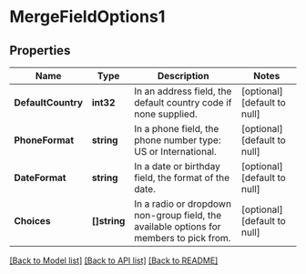 # MergeFieldOptions1

## Properties
Name | Type | Description | Notes
------------ | ------------- | ------------- | -------------
**DefaultCountry** | **int32** | In an address field, the default country code if none supplied. | [optional] [default to null]
**PhoneFormat** | **string** | In a phone field, the phone number type: US or International. | [optional] [default to null]
**DateFormat** | **string** | In a date or birthday field, the format of the date. | [optional] [default to null]
**Choices** | **[]string** | In a radio or dropdown non-group field, the available options for members to pick from. | [optional] [default to null]

[[Back to Model list]](../README.md#documentation-for-models) [[Back to API list]](../README.md#documentation-for-api-endpoints) [[Back to README]](../README.md)

